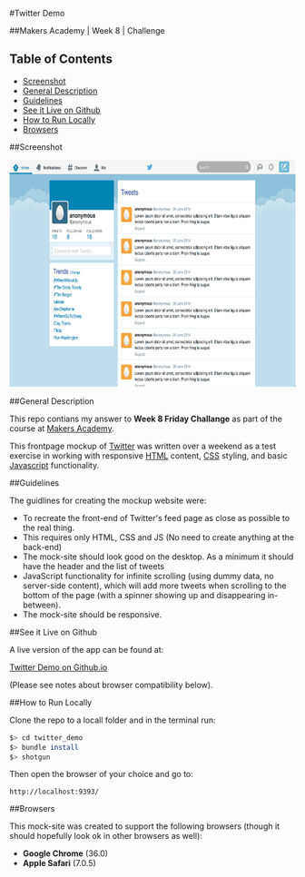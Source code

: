 #Twitter Demo

##Makers Academy | Week 8 | Challenge


## Table of Contents

* [Screenshot](#screenshot)
* [General Description](#general-description)
* [Guidelines](#guidelines)
* [See it Live on Github](#see-it-live-on-github)
* [How to Run Locally](#how-to-run-locally)
* [Browsers](#browsers)


##Screenshot

<a href="https://raw.githubusercontent.com/nadavmatalon/twitter_demo/master/javascript/public/images/twitter_demo_screenshot.png">
	<img src="javascript/public/images/twitter_demo_screenshot.png" width="720px" height="400px" />
</a>


##General Description

This repo contians my answer to __Week 8 Friday Challange__ as part 
of the course at [Makers Academy](http://www.makersacademy.com/).

This frontpage mockup of [Twitter](https://twitter.com) was written over 
a weekend as a test exercise in working with responsive 
[HTML](http://www.w3schools.com/html/html5_intro.asp) content, 
[CSS](http://www.w3schools.com/css/css3_intro.asp) styling, and basic [Javascript](http://en.wikipedia.org/wiki/JavaScript) 
functionality.


##Guidelines

The guidlines for creating the mockup website were:

* To recreate the front-end of Twitter's feed page as close as possible to the real thing.
* This requires only HTML, CSS and JS (No need to create anything at the back-end)
* The mock-site should look good on the desktop. As a minimum it should have the header and 
  the list of tweets
* JavaScript functionality for infinite scrolling (using dummy data, no server-side content), 
  which will add more tweets when scrolling to the bottom of the page (with a spinner showing
  up and disappearing in-between).
* The mock-site should be responsive.


##See it Live on Github

A live version of the app can be found at:

[Twitter Demo on Github.io](http://nadavmatalon.github.io/twitter_demo/)

(Please see notes about browser compatibility below).


##How to Run Locally

Clone the repo to a locall folder and in the terminal run:

```bash
$> cd twitter_demo
$> bundle install
$> shotgun
```

Then open the browser of your choice and go to:
```
http://localhost:9393/
```

##Browsers

This mock-site was created to support the following browsers (though it should hopefully 
look ok in other browsers as well):

* __Google Chrome__ (36.0)
* __Apple Safari__ (7.0.5)





